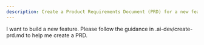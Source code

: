 ```yaml
---
description: Create a Product Requirements Document (PRD) for a new feature
---
```


I want to build a new feature.
Please follow the guidance in .ai-dev/create-prd.md to help me create a PRD.
